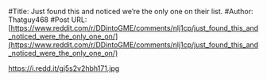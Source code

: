 #Title: Just found this and noticed we’re the only one on their list.
#Author: Thatguy468
#Post URL: [https://www.reddit.com/r/DDintoGME/comments/nlj1cp/just_found_this_and_noticed_were_the_only_one_on/](https://www.reddit.com/r/DDintoGME/comments/nlj1cp/just_found_this_and_noticed_were_the_only_one_on/)


https://i.redd.it/gj5s2v2hbh171.jpg